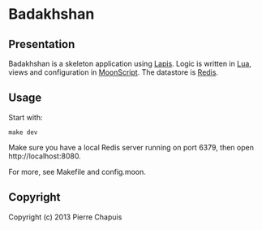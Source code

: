 # Badakhshan

## Presentation

Badakhshan is a skeleton application using [Lapis](http://leafo.net/lapis/). Logic is written in [Lua](http://www.lua.org/), views and configuration in [MoonScript](http://moonscript.org/). The datastore is [Redis](http://redis.io/).

## Usage

Start with:

    make dev

Make sure you have a local Redis server running on port 6379, then open http://localhost:8080.

For more, see Makefile and config.moon.

## Copyright

Copyright (c) 2013 Pierre Chapuis
